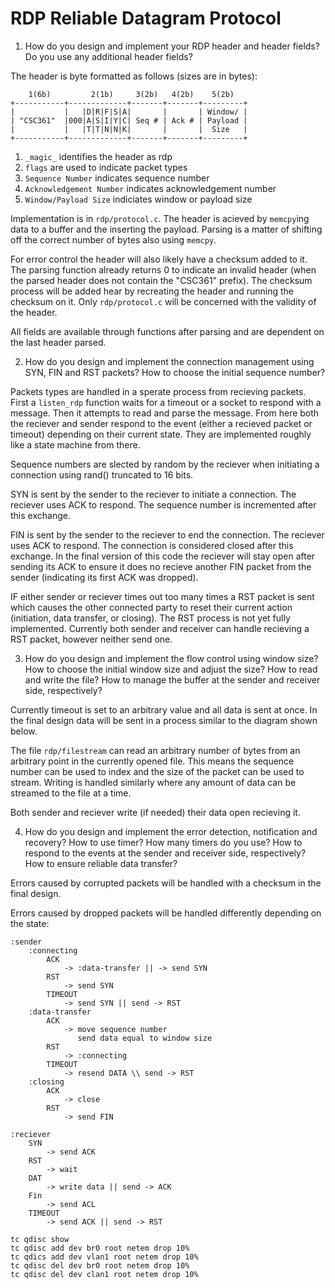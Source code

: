 # RDP Reliable Datagram Protocol

1. How do you design and implement your RDP header and header fields?
Do you use any additional header fields?

The header is byte formatted as follows (sizes are in bytes):

```
    1(6b)         2(1b)     3(2b)   4(2b)    5(2b)
+-----------+-------------+-------+-------+---------+
|           |   |D|R|F|S|A|       |       | Window/ |
| "CSC361"  |000|A|S|I|Y|C| Seq # | Ack # | Payload |
|           |   |T|T|N|N|K|       |       |  Size   |
+-----------+-------------+-------+-------+---------+
```
1. `_magic_` identifies the header as rdp
2. `flags` are used to indicate packet types
3. `Sequence Number` indicates sequence number
4. `Acknowledgement Number` indicates acknowledgement number
5. `Window/Payload Size` indiciates window or payload size

Implementation is in `rdp/protocol.c`. The header is
acieved by `memcpy`ing data to a buffer and the inserting
the payload. Parsing is a matter of shifting off the
correct number of bytes also using `memcpy`.

For error control the header will also likely have a checksum added
to it. The parsing function already returns 0 to indicate an invalid header
(when the parsed header does not contain the "CSC361" prefix). The checksum
process will be added hear by recreating the header and running the checksum
on it. Only `rdp/protocol.c` will be concerned with the validity of the
header.

All fields are available through functions after parsing and are dependent
on the last header parsed.

2. How do you design and implement the connection management using SYN,
FIN and RST packets? How to choose the initial sequence number?

Packets types are handled in a sperate process from recieving packets. First
a `listen_rdp` function waits for a timeout or a socket to respond with a
message. Then it attempts to read and parse the message. From here both
the reciever and sender respond to the event (either a recieved packet or timeout)
depending on their current state. They are implemented roughly like a state
machine from there.

Sequence numbers are slected by random by the reciever when initiating a
connection using rand() truncated to 16 bits.

SYN is sent by the sender to the reciever to initiate a
connection. The reciever uses ACK to respond. The sequence number is incremented
after this exchange.

FIN is sent by the sender to the reciever to end the
connection. The reciever uses ACK to respond. The connection is considered
closed after this exchange. In the final version of this code the reciever
will stay open after sending its ACK to ensure it does no recieve another FIN
packet from the sender (indicating its first ACK was dropped).

IF either sender or reciever times out too many times
a RST packet is sent which causes the other connected
party to reset their current action (initiation, data
transfer, or closing). The RST process is not yet fully implemented. Currently
both sender and receiver can handle recieving a RST packet, however neither
send one.

3. How do you design and implement the flow control using window size?
How to choose the initial window size and adjust the size?
How to read and write the file?
How to manage the buffer at the sender and receiver side, respectively?

Currently timeout is set to an arbitrary value and all data is sent at once. In
the final design data will be sent in a process similar to the diagram shown
below.

The file `rdp/filestream` can read an arbitrary number of bytes from an arbitrary
point in the currently opened file. This means the sequence number can be used
to index and the size of the packet can be used to stream. Writing is handled
similarly where any amount of data can be streamed to the file at a time.

Both sender and reciever write (if needed) their data open recieving it.

4. How do you design and implement the error detection, notification and
recovery? How to use timer? How many timers do you use? How to respond to
the events at the sender and receiver side, respectively? How to ensure
reliable data transfer?

Errors caused by corrupted packets will be handled with a checksum in
the final design.

Errors caused by dropped packets will be handled differently depending on the
state:
```
:sender
    :connecting
        ACK
            -> :data-transfer || -> send SYN
        RST
            -> send SYN
        TIMEOUT
            -> send SYN || send -> RST
    :data-transfer
        ACK
            -> move sequence number
               send data equal to window size
        RST
            -> :connecting
        TIMEOUT
            -> resend DATA \\ send -> RST
    :closing
        ACK
            -> close
        RST
            -> send FIN

:reciever
    SYN
        -> send ACK
    RST
        -> wait
    DAT
        -> write data || send -> ACK
    Fin
        -> send ACL
    TIMEOUT
        -> send ACK || send -> RST
```

```
tc qdisc show
tc qdisc add dev br0 root netem drop 10%
tc qdics add dev vlan1 root netem drop 10%
tc qdisc del dev br0 root netem drop 10%
tc qdisc del dev clan1 root netem drop 10%
```